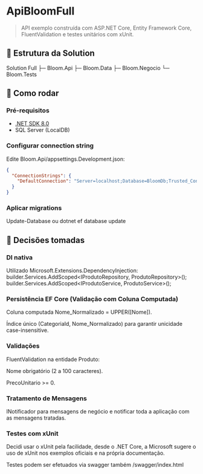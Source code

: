 # ApiBloomFull

> API exemplo construída com ASP.NET Core, Entity Framework Core, FluentValidation e testes unitários com xUnit.

## 📁 Estrutura da Solution

Solution Full
├─ Bloom.Api
├─ Bloom.Data
├─ Bloom.Negocio
└─ Bloom.Tests

## 🚀 Como rodar

### Pré-requisitos
- [.NET SDK 8.0](https://dotnet.microsoft.com/download)
- SQL Server (LocalDB)


### Configurar connection string
Edite Bloom.Api/appsettings.Development.json:

```json
{
  "ConnectionStrings": {
    "DefaultConnection": "Server=localhost;Database=BloomDb;Trusted_Connection=True;TrustServerCertificate=True"
  }
}
``` 
### Aplicar migrations

Update-Database ou dotnet ef database update

## 🚀 Decisões tomadas

### DI nativa

Utilizado Microsoft.Extensions.DependencyInjection:
builder.Services.AddScoped<IProdutoRepository, ProdutoRepository>();
builder.Services.AddScoped<IProdutoService, ProdutoService>();

### Persistência EF Core (Validação com Coluna Computada)

Coluna computada Nome_Normalizado = UPPER([Nome]).

Índice único (CategoriaId, Nome_Normalizado) para garantir unicidade case-insensitive.

### Validações

FluentValidation na entidade Produto:

Nome obrigatório (2 a 100 caracteres).

PrecoUnitario >= 0.

### Tratamento de Mensagens

INotificador para mensagens de negócio e notificar toda a aplicação com as mensagens tratadas.

### Testes com xUnit

Decidi usar o xUnit pela facilidade, desde o .NET Core, a Microsoft sugere o uso de xUnit nos exemplos oficiais e na própria documentação.

Testes podem ser efetuados via swagger também /swagger/index.html

